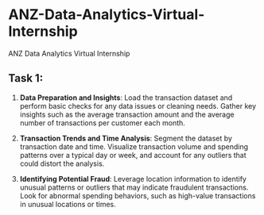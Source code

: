 # ANZ-Data-Analytics-Virtual-Internship
ANZ Data Analytics Virtual Internship

## Task 1: 
1. **Data Preparation and Insights**: Load the transaction dataset and perform basic checks for any data issues or cleaning needs. Gather key insights such as the average transaction amount and the average number of transactions per customer each month.

2. **Transaction Trends and Time Analysis**: Segment the dataset by transaction date and time. Visualize transaction volume and spending patterns over a typical day or week, and account for any outliers that could distort the analysis.

3. **Identifying Potential Fraud**: Leverage location information to identify unusual patterns or outliers that may indicate fraudulent transactions. Look for abnormal spending behaviors, such as high-value transactions in unusual locations or times.
